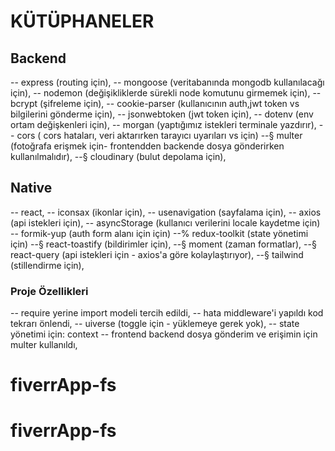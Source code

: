 # KÜTÜPHANELER

## Backend

-- express (routing için),
-- mongoose (veritabanında mongodb kullanılacağı için),
-- nodemon (değişikliklerde sürekli node komutunu girmemek için),
-- bcrypt (şifreleme için),
-- cookie-parser (kullanıcının auth,jwt token vs bilgilerini gönderme için),
-- jsonwebtoken (jwt token için),
-- dotenv (env ortam değişkenleri için),
-- morgan (yaptığımız istekleri terminale yazdırır),
-- cors ( cors hataları, veri aktarırken tarayıcı uyarıları vs için)
--§ multer (fotoğrafa erişmek için- frontendden backende dosya gönderirken kullanılmalıdır),
--§ cloudinary (bulut depolama için),

## Native

-- react,
-- iconsax (ikonlar için),
-- usenavigation (sayfalama için),
-- axios (api istekleri için),
-- asyncStorage (kullanıcı verilerini locale kaydetme için)
-- formik-yup (auth form alanı için için)
--% redux-toolkit (state yönetimi için)
--§ react-toastify (bildirimler için),
--§ moment (zaman formatlar),
--§ react-query (api istekleri için - axios'a göre kolaylaştırıyor),
--§ tailwind (stillendirme için),

### Proje Özellikleri

-- require yerine import modeli tercih edildi,
-- hata middleware'i yapıldı kod tekrarı önlendi,
-- uiverse (toggle için - yüklemeye gerek yok),
-- state yönetimi için: context
-- frontend backend dosya gönderim ve erişimin için multer kullanıldı,

# fiverrApp-fs

# fiverrApp-fs
